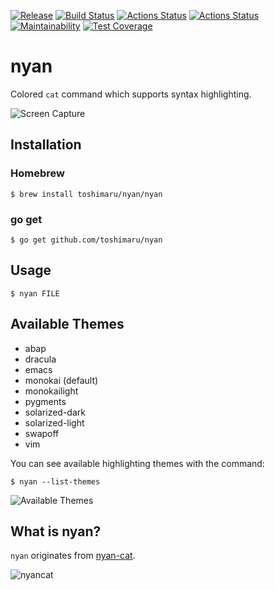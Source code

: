 [![Release](https://img.shields.io/github/release/toshimaru/nyan.svg)](https://github.com/toshimaru/nyan/releases/latest)
[![Build Status](https://travis-ci.com/toshimaru/nyan.svg?branch=master)](https://travis-ci.com/toshimaru/nyan)
[![Actions Status](https://github.com/toshimaru/nyan/workflows/Go/badge.svg)](https://github.com/toshimaru/nyan/actions)
[![Actions Status](https://github.com/toshimaru/nyan/workflows/Release/badge.svg)](https://github.com/toshimaru/nyan/actions)
[![Maintainability](https://api.codeclimate.com/v1/badges/f5063da42c2e2b00e625/maintainability)](https://codeclimate.com/github/toshimaru/nyan/maintainability)
[![Test Coverage](https://api.codeclimate.com/v1/badges/f5063da42c2e2b00e625/test_coverage)](https://codeclimate.com/github/toshimaru/nyan/test_coverage)

# nyan

Colored `cat` command which supports syntax highlighting.

![Screen Capture](https://user-images.githubusercontent.com/803398/63024853-00b18b80-bee3-11e9-853a-eea7e790a575.png)

## Installation

### Homebrew

```console
$ brew install toshimaru/nyan/nyan
```

### go get

```console
$ go get github.com/toshimaru/nyan
```

## Usage

```
$ nyan FILE
```

## Available Themes

- abap
- dracula
- emacs
- monokai (default)
- monokailight
- pygments
- solarized-dark
- solarized-light
- swapoff
- vim

You can see available highlighting themes with the command:

```
$ nyan --list-themes
```

![Available Themes](https://user-images.githubusercontent.com/803398/67260792-42a91000-f4d8-11e9-9b92-19c0072987e3.png)

## What is nyan?

`nyan` originates from [nyan-cat](http://www.nyan.cat/).

![nyancat](https://giphygifs.s3.amazonaws.com/media/sIIhZliB2McAo/giphy.gif)
